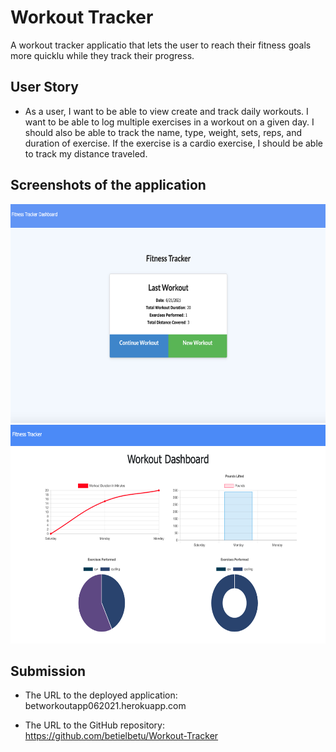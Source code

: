 # Workout Tracker

A workout tracker applicatio that lets the user to reach their fitness goals more quicklu while they track their progress. 

## User Story

* As a user, I want to be able to view create and track daily workouts. I want to be able to log multiple exercises in a workout on a given day. I should also be able to track the name, type, weight, sets, reps, and duration of exercise. If the exercise is a cardio exercise, I should be able to track my distance traveled.



## Screenshots of the application



<img src="./public/images/pic1.png" width="1000" height="350">





<img src="./public/images/pic.png" width="1000" height="350">




## Submission 


* The URL to the deployed application: betworkoutapp062021.herokuapp.com

* The URL to the GitHub repository: https://github.com/betielbetu/Workout-Tracker
